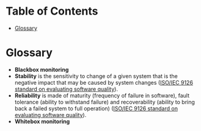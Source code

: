<!-- START doctoc generated TOC please keep comment here to allow auto update -->
<!-- DON'T EDIT THIS SECTION, INSTEAD RE-RUN doctoc TO UPDATE -->
# Table of Contents

- [Glossary](#glossary)

<!-- END doctoc generated TOC please keep comment here to allow auto update -->

# Glossary

* **Blackbox monitoring**
* **Stability** is the sensitivity to change of a given system that is the negative impact that may be caused by system changes ([ISO/IEC 9126 standard on evaluating software quality](https://en.wikipedia.org/wiki/ISO/IEC_9126)).
* **Reliability** is made of maturity (frequency of failure in software), fault tolerance (ability to withstand failure) and recoverability (ability to bring back a failed system to full operation) ([ISO/IEC 9126 standard on evaluating software quality](https://en.wikipedia.org/wiki/ISO/IEC_9126)).
* **Whitebox monitoring**
